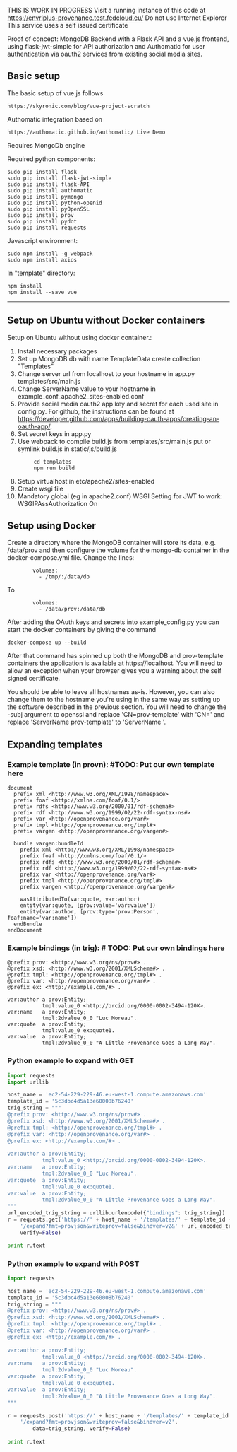 THIS IS WORK IN PROGRESS 
Visit a running instance of this code at https://envriplus-provenance.test.fedcloud.eu/
Do not use Internet Explorer
This service uses a self issued certificate

Proof of concept: MongoDB Backend with a Flask API and a vue.js frontend, using flask-jwt-simple for API authorization and Authomatic for user authentication via oauth2 services from existing social media sites.

## Basic setup
The basic setup of vue.js follows

	https://skyronic.com/blog/vue-project-scratch

Authomatic integration based on

	https://authomatic.github.io/authomatic/ Live Demo

Requires MongoDb engine

Required python components:
```
sudo pip install flask
sudo pip install flask-jwt-simple
sudo pip install flask-API
sudo pip install authomatic
sudo pip install pymongo
sudo pip install python-openid
sudo pip install pyOpenSSL
sudo pip install prov
sudo pip install pydot
sudo pip install requests
```

Javascript environment:
```	
sudo npm install -g webpack
sudo npm install axios
```
In "template" directory:
```	
npm install
npm install --save vue
```
		
----- 

## Setup on Ubuntu without Docker containers
Setup on Ubuntu without using docker container.:

1. Install necessary packages
1. Set up MongoDB db with name TemplateData
   	create collection "Templates"
1. 	Change server url from localhost to your hostname in
   		app.py 
   		templates/src/main.js
1. Change ServerName value to your hostname in
   		example_conf_apache2_sites-enabled.conf
1. Provide social media oauth2 app key and secret for each used site in config.py.
       For github, the instructions can be found at https://developer.github.com/apps/building-oauth-apps/creating-an-oauth-app/.
1. 	Set secret keys in app.py
1. Use webpack to compile build.js from templates/src/main.js
   put or symlink build.js in static/js/build.js
   ```
        cd templates
        npm run build
   ```
1. Setup virtualhost in etc/apache2/sites-enabled
1. Create wsgi file
1. Mandatory global (eg in apache2.conf) WSGI Setting for JWT to work:
   		WSGIPAssAuthorization On

## Setup using Docker
Create a directory where the MongoDB container will store its data,
e.g. /data/prov and then configure the volume for the mongo-db container
in the docker-compose.yml file. Change the lines:

```
        volumes:
          - /tmp/:/data/db
```

To
```
        volumes:
          - /data/prov:/data/db
```

After adding the OAuth keys and secrets into example_config.py you can
start the docker containers by giving the command

```
docker-compose up --build
```

After that command has spinned up both the MongoDB and prov-template
containers the application is available at https://localhost. You will
need to allow an exception when your browser gives you a warning about
the self signed certificate.

You should be able to leave all hostnames as-is. However, you can also
change them to the hostname you're using in the same way as setting up
the software described in the previous section. You will need to
change the -subj argument to openssl and replace 'CN=prov-template'
with 'CN=<yourhostname>' and replace 'ServerName prov-template' to
'ServerName <your-hostname>'.

## Expanding templates

### Example template (in provn): #TODO: Put our own template here
```
document
  prefix xml <http://www.w3.org/XML/1998/namespace>
  prefix foaf <http://xmlns.com/foaf/0.1/>
  prefix rdfs <http://www.w3.org/2000/01/rdf-schema#>
  prefix rdf <http://www.w3.org/1999/02/22-rdf-syntax-ns#>
  prefix var <http://openprovenance.org/var#>
  prefix tmpl <http://openprovenance.org/tmpl#>
  prefix vargen <http://openprovenance.org/vargen#>
  
  bundle vargen:bundleId
    prefix xml <http://www.w3.org/XML/1998/namespace>
    prefix foaf <http://xmlns.com/foaf/0.1/>
    prefix rdfs <http://www.w3.org/2000/01/rdf-schema#>
    prefix rdf <http://www.w3.org/1999/02/22-rdf-syntax-ns#>
    prefix var <http://openprovenance.org/var#>
    prefix tmpl <http://openprovenance.org/tmpl#>
    prefix vargen <http://openprovenance.org/vargen#>
    
    wasAttributedTo(var:quote, var:author)
    entity(var:quote, [prov:value='var:value'])
    entity(var:author, [prov:type='prov:Person', foaf:name='var:name'])
  endBundle
endDocument
```

### Example bindings (in trig): # TODO: Put our own bindings here
```
@prefix prov: <http://www.w3.org/ns/prov#> .
@prefix xsd: <http://www.w3.org/2001/XMLSchema#> .
@prefix tmpl: <http://openprovenance.org/tmpl#> .
@prefix var: <http://openprovenance.org/var#> .
@prefix ex: <http://example.com/#> .
 
var:author a prov:Entity;
           tmpl:value_0 <http://orcid.org/0000-0002-3494-120X>.
var:name   a prov:Entity;
           tmpl:2dvalue_0_0 "Luc Moreau".
var:quote  a prov:Entity;
           tmpl:value_0 ex:quote1.
var:value  a prov:Entity;
           tmpl:2dvalue_0_0 "A Little Provenance Goes a Long Way".
```

### Python example to expand with GET
```python
import requests
import urllib

host_name = 'ec2-54-229-229-46.eu-west-1.compute.amazonaws.com'
template_id = '5c3dbc4d5a13e60008b76240'
trig_string = """
@prefix prov: <http://www.w3.org/ns/prov#> .
@prefix xsd: <http://www.w3.org/2001/XMLSchema#> .
@prefix tmpl: <http://openprovenance.org/tmpl#> .
@prefix var: <http://openprovenance.org/var#> .
@prefix ex: <http://example.com/#> .
 
var:author a prov:Entity;
           tmpl:value_0 <http://orcid.org/0000-0002-3494-120X>.
var:name   a prov:Entity;
           tmpl:2dvalue_0_0 "Luc Moreau".
var:quote  a prov:Entity;
           tmpl:value_0 ex:quote1.
var:value  a prov:Entity;
           tmpl:2dvalue_0_0 "A Little Provenance Goes a Long Way".
"""
url_encoded_trig_string = urllib.urlencode({"bindings": trig_string})
r = requests.get('https://' + host_name + '/templates/' + template_id + 
    '/expand?fmt=provjson&writeprov=false&bindver=v2&' + url_encoded_trig_string,
    verify=False) 

print r.text
```

### Python example to expand with POST
```python
import requests

host_name = 'ec2-54-229-229-46.eu-west-1.compute.amazonaws.com'
template_id = '5c3dbc4d5a13e60008b76240'
trig_string = """
@prefix prov: <http://www.w3.org/ns/prov#> .
@prefix xsd: <http://www.w3.org/2001/XMLSchema#> .
@prefix tmpl: <http://openprovenance.org/tmpl#> .
@prefix var: <http://openprovenance.org/var#> .
@prefix ex: <http://example.com/#> .
 
var:author a prov:Entity;
           tmpl:value_0 <http://orcid.org/0000-0002-3494-120X>.
var:name   a prov:Entity;
           tmpl:2dvalue_0_0 "Luc Moreau".
var:quote  a prov:Entity;
           tmpl:value_0 ex:quote1.
var:value  a prov:Entity;
           tmpl:2dvalue_0_0 "A Little Provenance Goes a Long Way".
"""

r = requests.post('https://' + host_name + '/templates/' + template_id + 
    '/expand?fmt=provjson&writeprov=false&bindver=v2',
        data=trig_string, verify=False)
        
print r.text        
```           